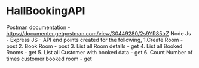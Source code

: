 # HallBookingAPI 
Postman documentation - https://documenter.getpostman.com/view/30449280/2s9YR85trZ
 Node Js - Express JS - API end points created for the following,
1.Create Room - post
2. Book Room - post
3. List all Room details - get
4. List all Booked Rooms - get
5. List all Customer with booked data - get
6. Count Number of times customer booked room - get



